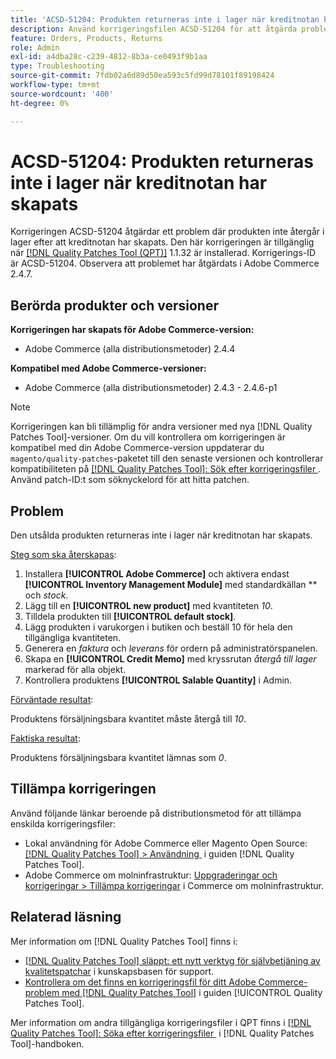 ```yaml
---
title: 'ACSD-51204: Produkten returneras inte i lager när kreditnotan har skapats'
description: Använd korrigeringsfilen ACSD-51204 för att åtgärda problemet med Adobe Commerce där produkten inte finns i lager när kreditnotan har skapats.
feature: Orders, Products, Returns
role: Admin
exl-id: a4dba28c-c239-4812-8b3a-ce0493f9b1aa
type: Troubleshooting
source-git-commit: 7fdb02a6d89d50ea593c5fd99d78101f89198424
workflow-type: tm+mt
source-wordcount: '400'
ht-degree: 0%

---
```


# ACSD-51204: Produkten returneras inte i lager när kreditnotan har skapats

Korrigeringen ACSD-51204 åtgärdar ett problem där produkten inte återgår i lager efter att kreditnotan har skapats. Den här korrigeringen är tillgänglig när [[!DNL Quality Patches Tool (QPT)]](https://experienceleague.adobe.com/sv/docs/commerce-operations/tools/quality-patches-tool/quality-patches-tool-to-self-serve-quality-patches) 1.1.32 är installerad. Korrigerings-ID är ACSD-51204. Observera att problemet har åtgärdats i Adobe Commerce 2.4.7.

## Berörda produkter och versioner

**Korrigeringen har skapats för Adobe Commerce-version:**

* Adobe Commerce (alla distributionsmetoder) 2.4.4

**Kompatibel med Adobe Commerce-versioner:**

* Adobe Commerce (alla distributionsmetoder) 2.4.3 - 2.4.6-p1

>[!NOTE]
>
>Korrigeringen kan bli tillämplig för andra versioner med nya [!DNL Quality Patches Tool]-versioner. Om du vill kontrollera om korrigeringen är kompatibel med din Adobe Commerce-version uppdaterar du `magento/quality-patches`-paketet till den senaste versionen och kontrollerar kompatibiliteten på [[!DNL Quality Patches Tool]: Sök efter korrigeringsfiler &#x200B;](<https://experienceleague.adobe.com/tools/commerce-quality-patches/index.html?lang=sv-SE>). Använd patch-ID:t som söknyckelord för att hitta patchen.

## Problem

Den utsålda produkten returneras inte i lager när kreditnotan har skapats.

<u>Steg som ska återskapas</u>:

1. Installera **[!UICONTROL Adobe Commerce]** och aktivera endast **[!UICONTROL Inventory Management Module]** med standardkällan ** och *stock*.
1. Lägg till en **[!UICONTROL new product]** med kvantiteten *10*.
1. Tilldela produkten till **[!UICONTROL default stock]**.
1. Lägg produkten i varukorgen i butiken och beställ 10 för hela den tillgängliga kvantiteten.
1. Generera en *faktura* och *leverans* för ordern på administratörspanelen.
1. Skapa en **[!UICONTROL Credit Memo]** med kryssrutan *återgå till lager* markerad för alla objekt.
1. Kontrollera produktens **[!UICONTROL Salable Quantity]** i Admin.

<u>Förväntade resultat</u>:

Produktens försäljningsbara kvantitet måste återgå till *10*.

<u>Faktiska resultat</u>:

Produktens försäljningsbara kvantitet lämnas som *0*.

## Tillämpa korrigeringen

Använd följande länkar beroende på distributionsmetod för att tillämpa enskilda korrigeringsfiler:

* Lokal användning för Adobe Commerce eller Magento Open Source: [[!DNL Quality Patches Tool] > Användning &#x200B;](/help/tools/quality-patches-tool/usage.md) i guiden [!DNL Quality Patches Tool].
* Adobe Commerce om molninfrastruktur: [Uppgraderingar och korrigeringar > Tillämpa korrigeringar](https://experienceleague.adobe.com/docs/commerce-cloud-service/user-guide/develop/upgrade/apply-patches.html?lang=sv-SE) i Commerce om molninfrastruktur.

## Relaterad läsning

Mer information om [!DNL Quality Patches Tool] finns i:

* [[!DNL Quality Patches Tool] släppt: ett nytt verktyg för självbetjäning av kvalitetspatchar](https://experienceleague.adobe.com/sv/docs/commerce-operations/tools/quality-patches-tool/quality-patches-tool-to-self-serve-quality-patches) i kunskapsbasen för support.
* [Kontrollera om det finns en korrigeringsfil för ditt Adobe Commerce-problem med  [!DNL Quality Patches Tool]](/help/tools/quality-patches-tool/patches-available-in-qpt/check-patch-for-magento-issue-with-magento-quality-patches.md) i guiden [!UICONTROL Quality Patches Tool].


Mer information om andra tillgängliga korrigeringsfiler i QPT finns i [[!DNL Quality Patches Tool]: Söka efter korrigeringsfiler &#x200B;](<https://experienceleague.adobe.com/tools/commerce-quality-patches/index.html?lang=sv-SE>) i [!DNL Quality Patches Tool]-handboken.
